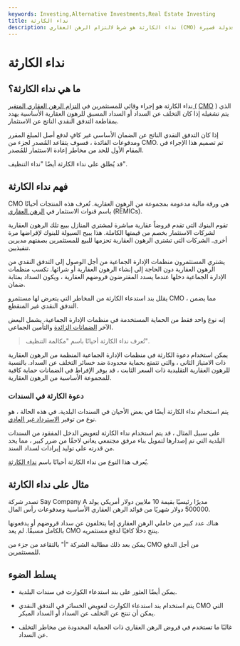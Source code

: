 ```yaml
---
keywords: Investing,Alternative Investments,Real Estate Investing
title: نداء الكارثة
description: نداء الكارثة هو شرط لالتزام الرهن العقاري (CMO) الذي يمكن تشغيله إذا كانت مدفوعات الرهن العقاري المجدولة قصيرة.
---
```


# نداء الكارثة
## ما هي نداء الكارثة؟

نداء الكارثة هو إجراء وقائي للمستثمرين في [التزام الرهن العقاري المتغير (](/cmo) [CMO](/cmo) ) الذي يتم تشغيله إذا كان التخلف عن السداد أو السداد المسبق للرهون العقارية الأساسية يهدد بمقاطعة التدفق النقدي الناتج عن الاستثمار.

إذا كان التدفق النقدي الناتج عن الضمان الأساسي غير كافٍ لدفع أصل المبلغ المقرر ومدفوعات الفائدة ، فسوف يتقاعد المُصدر لجزء من CMO. تم تصميم هذا الإجراء في المقام الأول للحد من مخاطر إعادة الاستثمار للمُصدر.

قد يُطلق على نداء الكارثة أيضًا "نداء التنظيف".

## فهم نداء الكارثة

CMO هي ورقة مالية مدعومة بمجموعة من الرهون العقارية. تُعرف هذه المنتجات أحيانًا باسم قنوات الاستثمار في [الرهن العقاري](/real-estate-mortgage-investment-conduit-remic) (REMICs).

تقوم البنوك التي تقدم قروضاً عقارية مباشرة لمشتري المنازل ببيع تلك الرهون العقارية لشركات الاستثمار بخصم من قيمتها الكاملة. هذا يبيح السيولة للبنوك لإقراضها مرة أخرى. الشركات التي تشتري الرهون العقارية تحزمها للبيع للمستثمرين بصفتهم مديرين تنفيذيين.

يشتري المستثمرون منظمات الإدارة الجماعية من أجل الوصول إلى التدفق النقدي من الرهون العقارية دون الحاجة إلى إنشاء الرهون العقارية أو شرائها. تكسب منظمات الإدارة الجماعية دخلها عندما يسدد المقترضون قروضهم العقارية ، ويكون السداد بمثابة ضمان.

يقلل بند استدعاء الكارثة من المخاطر التي يتعرض لها مستثمرو CMO ، مما يضمن التدفق النقدي غير المنقطع.

إنه نوع واحد فقط من الحماية المستخدمة في منظمات الإدارة الجماعية. يشمل البعض الآخر [الضمانات الزائدة](/overcollateralization) والتأمين الجماعي.

> تُعرف نداء الكارثة أحيانًا باسم "مكالمة التنظيف".

>

يمكن استخدام دعوة الكارثة في منظمات الإدارة الجماعية المنظمة من الرهون العقارية ذات الامتياز الثاني ، والتي تتمتع بحماية محدودة ضد خسائر التخلف عن السداد. بالنسبة للرهون العقارية التقليدية ذات السعر الثابت ، قد يوفر الإفراط في الضمانات حماية كافية للمجموعة الأساسية من الرهون العقارية.

### دعوة الكارثة في السندات

يتم استخدام نداء الكارثة أيضًا في بعض الأحيان في السندات البلدية. في هذه الحالة ، هو نوع من توفير [الاسترداد غير العادي](/extraordinaryredemption).

على سبيل المثال ، قد يتم استخدام نداء الكارثة لتعويض الدخل المفقود من السندات البلدية التي تم إصدارها لتمويل بناء مرفق مجتمعي يعاني لاحقًا من ضرر كبير ، مما يحد من قدرته على توليد إيرادات لسداد السند.

يُعرف هذا النوع من نداء الكارثة أحيانًا باسم [نداء الكارثة](/catastrophe-call).

## مثال على نداء الكارثة

تصدر شركة Say Company A مديرًا رئيسيًا بقيمة 10 ملايين دولار أمريكي يولد 500000 دولار شهريًا من فوائد الرهن العقاري الأساسية ومدفوعات رأس المال.

هناك عدد كبير من حاملي الرهن العقاري إما يتخلفون عن سداد قروضهم أو يدفعونها بالكامل مسبقًا. لم يعد CMO ينتج دخلًا كافيًا لدفع مستثمريه.

يمكن بعد ذلك مطالبة الشركة "أ" بالتقاعد من جزء من CMO من أجل الدفع للمستثمرين.

## يسلط الضوء

- يمكن أيضًا العثور على بند استدعاء الكوارث في سندات البلدية.

- يتم استخدام بند استدعاء الكوارث لتعويض الخسائر في التدفق النقدي CMO التي يمكن أن تنتج عن التخلف عن السداد أو السداد المبكر.

- غالبًا ما تستخدم في قروض الرهن العقاري ذات الحماية المحدودة من مخاطر التخلف عن السداد.

